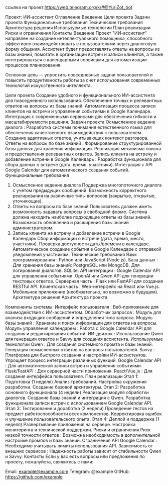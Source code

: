 ссылка на проект:https://web.telegram.org/k/#@YuriZot_bot

Проект: ИИ-ассистент
Оглавление
Введение
Цели проекта
Задачи проекта
Функциональные требования
Технические требования
Архитектура решения
Используемые технологии
План реализации
Риски и ограничения
Контакты
Введение
Проект "ИИ-ассистент" направлен на создание интеллектуального помощника, способного эффективно взаимодействовать с пользователями через диалоговую форму общения. Ассистент будет предоставлять ответы на вопросы из базы знаний, помогать в организации встреч и записи клиентов, а также интегрироваться с календарными сервисами для автоматизации процессов планирования.

Основная цель — упростить повседневные задачи пользователей и повысить продуктивность работы за счет использования современных технологий искусственного интеллекта.

Цели проекта
Создание удобного и функционального ИИ-ассистента для повседневного использования.
Обеспечение точных и релевантных ответов на вопросы из базы знаний.
Автоматизация процесса записи клиентов на встречи и управления событиями в Google Календаре.
Интеграция с современными сервисами для обеспечения гибкости и масштабируемости решения.
Задачи проекта
Осмысленное ведение диалога :
Разработка системы понимания естественного языка для обеспечения качественного взаимодействия с пользователем.
Создание адаптивных ответов, учитывающих контекст разговора.
Ответы на вопросы по базе знаний :
Формирование структурированной базы данных для хранения информации.
Реализация механизма поиска и предоставления релевантных ответов.
Запись клиента на встречу и добавление встречи в Google Календарь :
Разработка функционала для сбора данных о встрече (дата, время, участники).
Интеграция с API Google Calendar для автоматического создания событий.
Функциональные требования
1. Осмысленное ведение диалога
Поддержка многопоточного диалога с учетом предыдущих сообщений.
Возможность корректного реагирования на различные типы вопросов (закрытые, открытые, уточняющие).
2. Ответы на вопросы по базе знаний
Пользователь должен иметь возможность задавать вопросы в свободной форме.
Система должна находить наиболее подходящие ответы из базы знаний.
Возможность обновления и расширения базы знаний администратором.
3. Запись клиента на встречу и добавление встречи в Google Календарь
Сбор информации о встрече (дата, время, место, участники).
Проверка доступности даты/времени в календаре.
Автоматическое создание события в Google Календаре с отправкой уведомлений участникам.
Технические требования
Язык программирования : Python или JavaScript (Node.js).
База данных :
Для хранения базы знаний: PostgreSQL или MongoDB.
Для логирования диалогов: SQLite.
API интеграции :
Google Calendar API для управления событиями.
OpenAI или Qwen API для генерации текстовых ответов.
Серверная часть :
Flask или FastAPI для создания RESTful API.
Клиентская часть :
Web-интерфейс на React или Vue.js.
Мобильное приложение (необязательно, но возможно в будущем).
Архитектура решения
Архитектура проекта

Компоненты системы:
Интерфейс пользователя :
Веб-приложение для взаимодействия с ИИ-ассистентом.
Обработчик запросов :
Модуль для анализа входящих сообщений и определения типа запроса.
Модуль базы знаний :
Хранение и поиск информации для ответов на вопросы.
Модуль управления календарем :
Работа с Google Calendar API для создания и редактирования событий.
ИИ-движок :
Использование Qwen для генерации ответов и Savvy для создания ассистента.
Используемые технологии
Qwen :
Для создания системного промта и базы знаний.
Генерация осмысленных ответов на вопросы пользователей.
Savvy :
Платформа для быстрого создания и настройки ИИ-ассистентов.
Упрощает процесс интеграции различных функций.
Google Calendar API :
Для автоматической записи встреч и управления событиями.
Flask/FastAPI :
Для серверной части приложения.
React/Vue.js :
Для создания интерфейса пользователя.
План реализации
Этап 1: Подготовка (1 неделя)
Анализ требований.
Настройка окружения разработки.
Создание базовой архитектуры.
Этап 2: Разработка основного функционала (4 недели)
Реализация модуля обработки диалогов.
Создание базы знаний и интеграция с Qwen.
Разработка функционала записи встреч с использованием Google Calendar API.
Этап 3: Тестирование и доработка (2 недели)
Проведение тестов на предмет работоспособности всех компонентов.
Корректировка ошибок и улучшение пользовательского опыта.
Этап 4: Деплой и поддержка (1 неделя)
Развертывание приложения на сервере.
Настройка мониторинга и технической поддержки.
Риски и ограничения
Риск низкой точности ответов :
Возможна необходимость в дополнительной настройке промпов и базы знаний.
Ограничения API Google Calendar :
Необходимо учитывать лимиты использования API.
Зависимость от внешних сервисов :
Надежность работы зависит от стабильности Qwen и Savvy.
Контакты
Если у вас есть вопросы или предложения по проекту, пожалуйста, свяжитесь с нами:

Email: example@example.com
Telegram: @example
GitHub: https://github.com/example
